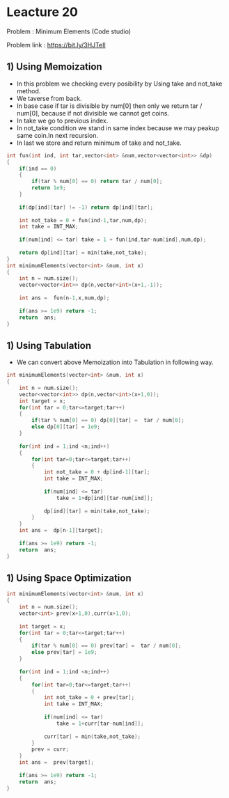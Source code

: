 # Leacture 20
Problem : Minimum Elements (Code studio)

Problem link : https://bit.ly/3HJTeIl

## 1) Using Memoization
- In this problem we checking every posibility by Using take and not_take method.
- We taverse from back.
- In base case if tar is divisible by num[0] then only we return tar / num[0], because if not divisible we cannot get coins.
- In take we go to previous index.
- In not_take condition we stand in same index because we may peakup same coin.In next recursion.
- In last we store and return minimum of take and not_take.

```C++
int fun(int ind, int tar,vector<int> &num,vector<vector<int>> &dp)
{
    if(ind == 0)
    {
        if(tar % num[0] == 0) return tar / num[0];
        return 1e9;
    }
    
    if(dp[ind][tar] != -1) return dp[ind][tar];
    
    int not_take = 0 + fun(ind-1,tar,num,dp);
    int take = INT_MAX;
    
    if(num[ind] <= tar) take = 1 + fun(ind,tar-num[ind],num,dp);
    
    return dp[ind][tar] = min(take,not_take);
}
int minimumElements(vector<int> &num, int x)
{
    int n = num.size();
    vector<vector<int>> dp(n,vector<int>(x+1,-1));
    
    int ans =  fun(n-1,x,num,dp);
    
    if(ans >= 1e9) return -1;
    return  ans;
}
```

## 1) Using Tabulation

- We can convert above Memoization into Tabulation in following way.

```C++
int minimumElements(vector<int> &num, int x)
{
    int n = num.size();
    vector<vector<int>> dp(n,vector<int>(x+1,0));
    int target = x;
    for(int tar = 0;tar<=target;tar++)
    {
        if(tar % num[0] == 0) dp[0][tar] =  tar / num[0];
        else dp[0][tar] = 1e9;
    }
    
    for(int ind = 1;ind <n;ind++)
    {
        for(int tar=0;tar<=target;tar++)
        {
            int not_take = 0 + dp[ind-1][tar];
            int take = INT_MAX;
            
            if(num[ind] <= tar) 
                take = 1+dp[ind][tar-num[ind]];
            
            dp[ind][tar] = min(take,not_take);
        }
    }
    int ans =  dp[n-1][target]; 
   
    if(ans >= 1e9) return -1;
    return  ans;
}
```

## 1) Using Space Optimization

```C++
int minimumElements(vector<int> &num, int x)
{
    int n = num.size();
    vector<int> prev(x+1,0),curr(x+1,0);
    
    int target = x;
    for(int tar = 0;tar<=target;tar++)
    {
        if(tar % num[0] == 0) prev[tar] =  tar / num[0];
        else prev[tar] = 1e9;
    }
    
    for(int ind = 1;ind <n;ind++)
    {
        for(int tar=0;tar<=target;tar++)
        {
            int not_take = 0 + prev[tar];
            int take = INT_MAX;
            
            if(num[ind] <= tar) 
                take = 1+curr[tar-num[ind]];
            
            curr[tar] = min(take,not_take);
        }
        prev = curr;
    }
    int ans =  prev[target]; 
   
    if(ans >= 1e9) return -1;
    return  ans;
} 
```

